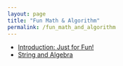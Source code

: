 ```yaml
---
layout: page
title: "Fun Math & Algorithm"
permalink: /fun_math_and_algorithm
---
```


- [Introduction: Just for Fun!](https://copyrightly.github.io/2024/02/08/Introduction.html)
- [String and Algebra](https://copyrightly.github.io/2024/02/10/problem_899_algebra.html)
